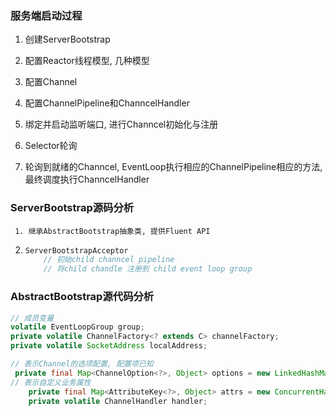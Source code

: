 ### 服务端启动过程

1. 创建ServerBootstrap

2. 配置Reactor线程模型,  几种模型

3. 配置Channel

4. 配置ChannelPipeline和ChanncelHandler

5. 绑定并启动监听端口, 进行Channcel初始化与注册

6. Selector轮询

7. 轮询到就绪的Channcel,  EventLoop执行相应的ChannelPipeline相应的方法, 最终调度执行ChanncelHandler

   

###    ServerBootstrap源码分析         

     1. 继承AbstractBootstrap抽象类, 提供Fluent API

2. ```java
   ServerBootstrapAcceptor
       // 初始child channcel pipeline
       // 将child chandle 注册到 child event loop group
   ```

###    AbstractBootstrap源代码分析

```java
// 成员变量
volatile EventLoopGroup group;
private volatile ChannelFactory<? extends C> channelFactory;
private volatile SocketAddress localAddress;

// 表示Channel的选项配置, 配置项已知
 private final Map<ChannelOption<?>, Object> options = new LinkedHashMap<ChannelOption<?>, Object>();
// 表示自定义业务属性
    private final Map<AttributeKey<?>, Object> attrs = new ConcurrentHashMap<AttributeKey<?>, Object>();
    private volatile ChannelHandler handler;
```

